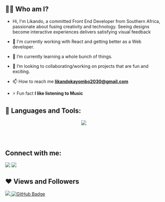 ## 🙋‍♂️ Who am I?

- Hi, I'm Likando, a committed Front End Developer from Southern Africa, passionate about fusing creativity and technology. Seeing designs become interactive experiences delivers satisfying visual feedback

- 🔭 I'm currently working with React and getting better as a Web developer.

- 🌱 I’m currently learning a whole bunch of things.

- 👯 I’m looking to collaborating/working on projects that are fun and exciting.

- 📫 How to reach me **likandokayombo2030@gmail.com**

- ⚡ Fun fact **I like listening to Music**

## 🚀 Languages and Tools:

<p align="center">
  <a href="https://skillicons.dev">
    <img src="https://skillicons.dev/icons?i=react,javascript,tailwindcss,css,html,git" />
  </a>
</p>

<br/>
<br/>

## Connect with me:

<a href = "https://twitter.com/likandokayombo"><img src="https://img.icons8.com/fluent/48/000000/twitter.png"/></a>
<a href = "https://www.instagram.com/likandokayombo3/"><img src="https://img.icons8.com/fluent/48/000000/instagram-new.png"/></a>

</p>

## ❤ Views and Followers

<a href="https://github.com/Meghna-DAS/github-profile-views-counter">
    <img src="https://komarev.com/ghpvc/?username=likandokayombo">
</a>
<a href="https://github.com/likandokayombo?tab=followers"><img src="https://img.shields.io/github/followers/likandokayombo?label=Followers&style=social" alt="GitHub Badge"></a>
